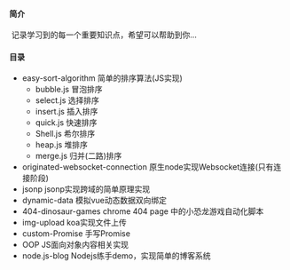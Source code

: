 #### 简介

​	记录学习到的每一个重要知识点，希望可以帮助到你...



#### 目录

* easy-sort-algorithm    简单的排序算法(JS实现)
  * bubble.js        冒泡排序
  * select.js           选择排序
  * insert.js           插入排序
  * quick.js            快速排序
  * Shell.js             希尔排序
  * heap.js             堆排序
  * merge.js           归并(二路)排序
* originated-websocket-connection    原生node实现Websocket连接(只有连接阶段)
* jsonp    jsonp实现跨域的简单原理实现
* dynamic-data     模拟vue动态数据双向绑定 
* 404-dinosaur-games    chrome 404 page 中的小恐龙游戏自动化脚本
* img-upload            koa实现文件上传
* custom-Promise    手写Promise
* OOP                          JS面向对象内容相关实现
* node.js-blog            Nodejs练手demo，实现简单的博客系统
